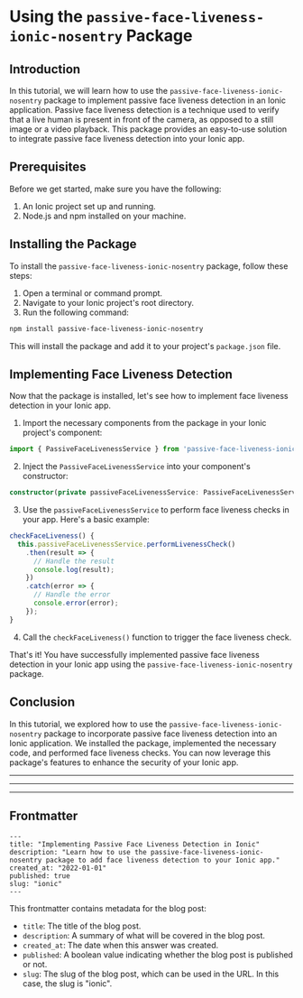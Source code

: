 # Using the `passive-face-liveness-ionic-nosentry` Package

## Introduction
In this tutorial, we will learn how to use the `passive-face-liveness-ionic-nosentry` package to implement passive face liveness detection in an Ionic application. Passive face liveness detection is a technique used to verify that a live human is present in front of the camera, as opposed to a still image or a video playback. This package provides an easy-to-use solution to integrate passive face liveness detection into your Ionic app.

## Prerequisites
Before we get started, make sure you have the following:

1. An Ionic project set up and running.
2. Node.js and npm installed on your machine.

## Installing the Package
To install the `passive-face-liveness-ionic-nosentry` package, follow these steps:

1. Open a terminal or command prompt.
2. Navigate to your Ionic project's root directory.
3. Run the following command:

```bash
npm install passive-face-liveness-ionic-nosentry
```

This will install the package and add it to your project's `package.json` file.

## Implementing Face Liveness Detection
Now that the package is installed, let's see how to implement face liveness detection in your Ionic app.

1. Import the necessary components from the package in your Ionic project's component:

```typescript
import { PassiveFaceLivenessService } from 'passive-face-liveness-ionic-nosentry';
```

2. Inject the `PassiveFaceLivenessService` into your component's constructor:

```typescript
constructor(private passiveFaceLivenessService: PassiveFaceLivenessService) { }
```

3. Use the `passiveFaceLivenessService` to perform face liveness checks in your app. Here's a basic example:

```typescript
checkFaceLiveness() {
  this.passiveFaceLivenessService.performLivenessCheck()
    .then(result => {
      // Handle the result
      console.log(result);
    })
    .catch(error => {
      // Handle the error
      console.error(error);
    });
}
```

4. Call the `checkFaceLiveness()` function to trigger the face liveness check.

That's it! You have successfully implemented passive face liveness detection in your Ionic app using the `passive-face-liveness-ionic-nosentry` package.

## Conclusion
In this tutorial, we explored how to use the `passive-face-liveness-ionic-nosentry` package to incorporate passive face liveness detection into an Ionic application. We installed the package, implemented the necessary code, and performed face liveness checks. You can now leverage this package's features to enhance the security of your Ionic app.

---
---
---
## Frontmatter

```
---
title: "Implementing Passive Face Liveness Detection in Ionic"
description: "Learn how to use the passive-face-liveness-ionic-nosentry package to add face liveness detection to your Ionic app."
created_at: "2022-01-01"
published: true
slug: "ionic"
---
```

This frontmatter contains metadata for the blog post:
- `title`: The title of the blog post.
- `description`: A summary of what will be covered in the blog post.
- `created_at`: The date when this answer was created.
- `published`: A boolean value indicating whether the blog post is published or not.
- `slug`: The slug of the blog post, which can be used in the URL. In this case, the slug is "ionic".